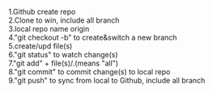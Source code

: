 1.Github create repo          
2.Clone to win, include all branch                 
3.local repo name origin                   
4."git checkout -b" to create&switch a new branch                  
5.create/upd file(s)                     
6."git status" to watch change(s)            
7."git add" + file(s)/.(means "all")                 
8."git commit" to commit change(s) to local repo                  
9."git push" to sync from local to Github, include all branch                      
